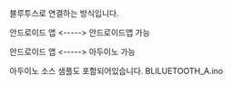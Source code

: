 블루투스로 연결하는 방식입니다.

안드로이드 앱 <-----> 안드로이드앱 가능 

안드로이드 앱 <-----> 아두이노 가능

아두이노 소스 샘플도 포함되어있습니다. BLILUETOOTH_A.ino
